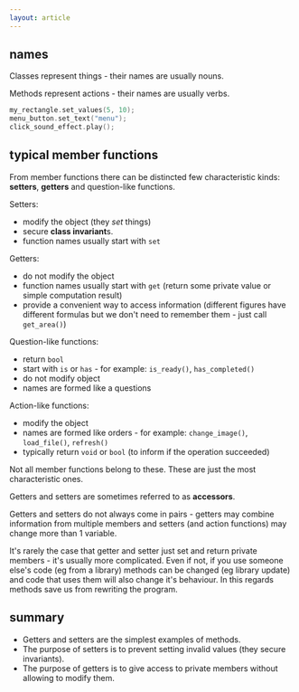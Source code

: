 ```yaml
---
layout: article
---
```


## names

Classes represent things - their names are usually nouns.

Methods represent actions - their names are usually verbs.

```c++
my_rectangle.set_values(5, 10);
menu_button.set_text("menu");
click_sound_effect.play();
```

## typical member functions

From member functions there can be distincted few characteristic kinds: **setters**, **getters** and question-like functions.

Setters:

- modify the object (they *set* things)
- secure **class invariant**s.
- function names usually start with `set`
 
Getters:

- do not modify the object
- function names usually start with `get` (return some private value or simple computation result)
- provide a convenient way to access information (different figures have different formulas but we don't need to remember them - just call `get_area()`)

Question-like functions:

- return `bool`
- start with `is` or `has` - for example: `is_ready()`, `has_completed()`
- do not modify object
- names are formed like a questions

Action-like functions:

- modify the object
- names are formed like orders - for example: `change_image()`, `load_file()`, `refresh()`
- typically return `void` or `bool` (to inform if the operation succeeded)

Not all member functions belong to these. These are just the most characteristic ones.

Getters and setters are sometimes referred to as **accessors**.

Getters and setters do not always come in pairs - getters may combine information from multiple members and setters (and action functions) may change more than 1 variable.

It's rarely the case that getter and setter just set and return private members - it's usually more complicated. Even if not, if you use someone else's code (eg from a library) methods can be changed (eg library update) and code that uses them will also change it's behaviour. In this regards methods save us from rewriting the program.

## summary

- Getters and setters are the simplest examples of methods.
- The purpose of setters is to prevent setting invalid values (they secure invariants).
- The purpose of getters is to give access to private members without allowing to modify them.
